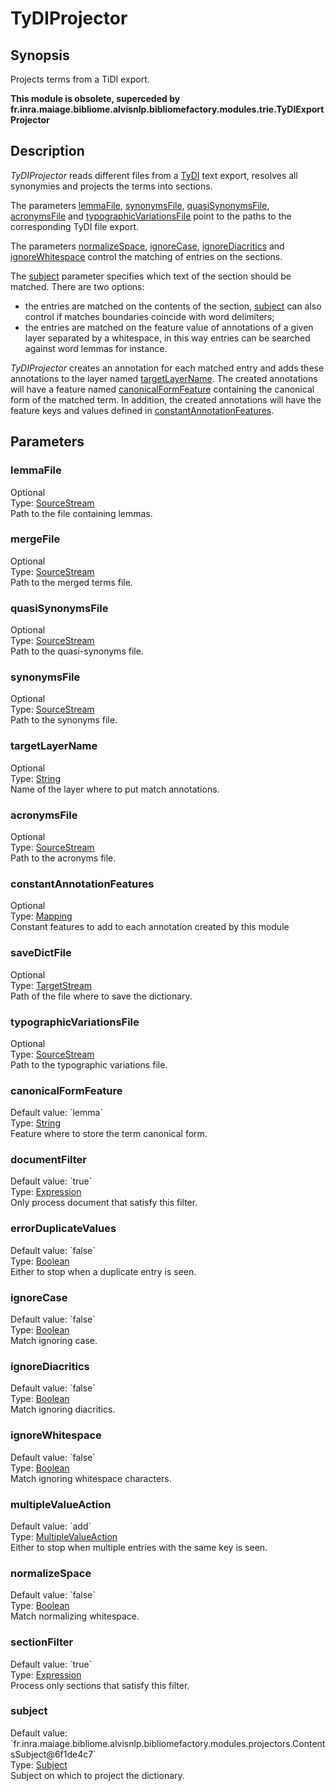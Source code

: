 <h1 class="module">TyDIProjector</h1>

## Synopsis

Projects terms from a TiDI export.

**This module is obsolete, superceded by fr.inra.maiage.bibliome.alvisnlp.bibliomefactory.modules.trie.TyDIExportProjector**

## Description

*TyDIProjector* reads different files from a [TyDI](https://migale.jouy.inra.fr/redmine/projects/tydi) text export, resolves all synonymies and projects the terms into sections.

The parameters <a href="#lemmaFile" class="param">lemmaFile</a>, <a href="#synonymsFile" class="param">synonymsFile</a>, <a href="#quasiSynonymsFile" class="param">quasiSynonymsFile</a>, <a href="#acronymsFile" class="param">acronymsFile</a> and <a href="#typographicVariationsFile" class="param">typographicVariationsFile</a> point to the paths to the corresponding TyDI file export.

The parameters <a href="#normalizeSpace" class="param">normalizeSpace</a>, <a href="#ignoreCase" class="param">ignoreCase</a>, <a href="#ignoreDiacritics" class="param">ignoreDiacritics</a> and <a href="#ignoreWhitespace" class="param">ignoreWhitespace</a> control the matching of entries on the sections.

The <a href="#subject" class="param">subject</a> parameter specifies which text of the section should be matched. There are two options:
  
* the entries are matched on the contents of the section, <a href="#subject" class="param">subject</a> can also control if matches boundaries coincide with word delimiters;
* the entries are matched on the feature value of annotations of a given layer separated by a whitespace, in this way entries can be searched against word lemmas for instance.



*TyDIProjector* creates an annotation for each matched entry and adds these annotations to the layer named <a href="#targetLayerName" class="param">targetLayerName</a>. The created annotations will have a feature named <a href="#canonicalFormFeature" class="param">canonicalFormFeature</a> containing the canonical form of the matched term. In addition, the created annotations will have the feature keys and values defined in <a href="#constantAnnotationFeatures" class="param">constantAnnotationFeatures</a>.

## Parameters

<h3 name="lemmaFile" class="param">lemmaFile</h3>

<div class="param-level param-level-optional">Optional
</div>
<div class="param-type">Type: <a href="../converter/fr.inra.maiage.bibliome.util.streams.SourceStream" class="converter">SourceStream</a>
</div>
Path to the file containing lemmas.

<h3 name="mergeFile" class="param">mergeFile</h3>

<div class="param-level param-level-optional">Optional
</div>
<div class="param-type">Type: <a href="../converter/fr.inra.maiage.bibliome.util.streams.SourceStream" class="converter">SourceStream</a>
</div>
Path to the merged terms file.

<h3 name="quasiSynonymsFile" class="param">quasiSynonymsFile</h3>

<div class="param-level param-level-optional">Optional
</div>
<div class="param-type">Type: <a href="../converter/fr.inra.maiage.bibliome.util.streams.SourceStream" class="converter">SourceStream</a>
</div>
Path to the quasi-synonyms file.

<h3 name="synonymsFile" class="param">synonymsFile</h3>

<div class="param-level param-level-optional">Optional
</div>
<div class="param-type">Type: <a href="../converter/fr.inra.maiage.bibliome.util.streams.SourceStream" class="converter">SourceStream</a>
</div>
Path to the synonyms file.

<h3 name="targetLayerName" class="param">targetLayerName</h3>

<div class="param-level param-level-optional">Optional
</div>
<div class="param-type">Type: <a href="../converter/java.lang.String" class="converter">String</a>
</div>
Name of the layer where to put match annotations.

<h3 name="acronymsFile" class="param">acronymsFile</h3>

<div class="param-level param-level-optional">Optional
</div>
<div class="param-type">Type: <a href="../converter/fr.inra.maiage.bibliome.util.streams.SourceStream" class="converter">SourceStream</a>
</div>
Path to the acronyms file.

<h3 name="constantAnnotationFeatures" class="param">constantAnnotationFeatures</h3>

<div class="param-level param-level-optional">Optional
</div>
<div class="param-type">Type: <a href="../converter/fr.inra.maiage.bibliome.alvisnlp.core.module.types.Mapping" class="converter">Mapping</a>
</div>
Constant features to add to each annotation created by this module

<h3 name="saveDictFile" class="param">saveDictFile</h3>

<div class="param-level param-level-optional">Optional
</div>
<div class="param-type">Type: <a href="../converter/fr.inra.maiage.bibliome.util.streams.TargetStream" class="converter">TargetStream</a>
</div>
Path of the file where to save the dictionary.

<h3 name="typographicVariationsFile" class="param">typographicVariationsFile</h3>

<div class="param-level param-level-optional">Optional
</div>
<div class="param-type">Type: <a href="../converter/fr.inra.maiage.bibliome.util.streams.SourceStream" class="converter">SourceStream</a>
</div>
Path to the typographic variations file.

<h3 name="canonicalFormFeature" class="param">canonicalFormFeature</h3>

<div class="param-level param-level-default-value">Default value: `lemma`
</div>
<div class="param-type">Type: <a href="../converter/java.lang.String" class="converter">String</a>
</div>
Feature where to store the term canonical form.

<h3 name="documentFilter" class="param">documentFilter</h3>

<div class="param-level param-level-default-value">Default value: `true`
</div>
<div class="param-type">Type: <a href="../converter/fr.inra.maiage.bibliome.alvisnlp.core.corpus.expressions.Expression" class="converter">Expression</a>
</div>
Only process document that satisfy this filter.

<h3 name="errorDuplicateValues" class="param">errorDuplicateValues</h3>

<div class="param-level param-level-default-value">Default value: `false`
</div>
<div class="param-type">Type: <a href="../converter/java.lang.Boolean" class="converter">Boolean</a>
</div>
Either to stop when a duplicate entry is seen.

<h3 name="ignoreCase" class="param">ignoreCase</h3>

<div class="param-level param-level-default-value">Default value: `false`
</div>
<div class="param-type">Type: <a href="../converter/java.lang.Boolean" class="converter">Boolean</a>
</div>
Match ignoring case.

<h3 name="ignoreDiacritics" class="param">ignoreDiacritics</h3>

<div class="param-level param-level-default-value">Default value: `false`
</div>
<div class="param-type">Type: <a href="../converter/java.lang.Boolean" class="converter">Boolean</a>
</div>
Match ignoring diacritics.

<h3 name="ignoreWhitespace" class="param">ignoreWhitespace</h3>

<div class="param-level param-level-default-value">Default value: `false`
</div>
<div class="param-type">Type: <a href="../converter/java.lang.Boolean" class="converter">Boolean</a>
</div>
Match ignoring whitespace characters.

<h3 name="multipleValueAction" class="param">multipleValueAction</h3>

<div class="param-level param-level-default-value">Default value: `add`
</div>
<div class="param-type">Type: <a href="../converter/fr.inra.maiage.bibliome.alvisnlp.bibliomefactory.modules.projectors.MultipleValueAction" class="converter">MultipleValueAction</a>
</div>
Either to stop when multiple entries with the same key is seen.

<h3 name="normalizeSpace" class="param">normalizeSpace</h3>

<div class="param-level param-level-default-value">Default value: `false`
</div>
<div class="param-type">Type: <a href="../converter/java.lang.Boolean" class="converter">Boolean</a>
</div>
Match normalizing whitespace.

<h3 name="sectionFilter" class="param">sectionFilter</h3>

<div class="param-level param-level-default-value">Default value: `true`
</div>
<div class="param-type">Type: <a href="../converter/fr.inra.maiage.bibliome.alvisnlp.core.corpus.expressions.Expression" class="converter">Expression</a>
</div>
Process only sections that satisfy this filter.

<h3 name="subject" class="param">subject</h3>

<div class="param-level param-level-default-value">Default value: `fr.inra.maiage.bibliome.alvisnlp.bibliomefactory.modules.projectors.ContentsSubject@6f1de4c7`
</div>
<div class="param-type">Type: <a href="../converter/fr.inra.maiage.bibliome.alvisnlp.bibliomefactory.modules.projectors.Subject" class="converter">Subject</a>
</div>
Subject on which to project the dictionary.

